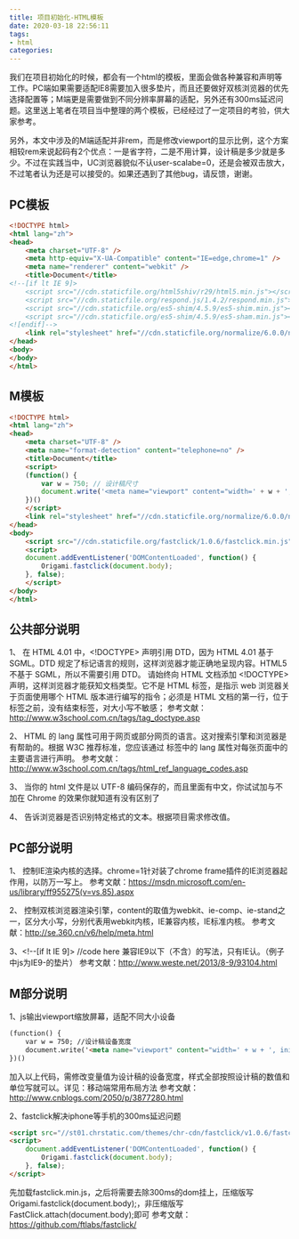 ```yaml
---
title: 项目初始化-HTML模板
date: 2020-03-18 22:56:11
tags:
- html
categories:
---
```


我们在项目初始化的时候，都会有一个html的模板，里面会做各种兼容和声明等工作。PC端如果需要适配IE8需要加入很多垫片，而且还要做好双核浏览器的优先选择配置等；M端更是需要做到不同分辨率屏幕的适配，另外还有300ms延迟问题。这里送上笔者在项目当中整理的两个模板，已经经过了一定项目的考验，供大家参考。

另外，本文中涉及的M端适配并非rem，而是修改viewport的显示比例，这个方案相较rem来说起码有2个优点：一是省字符，二是不用计算，设计稿是多少就是多少。不过在实践当中，UC浏览器貌似不认user-scalabe=0，还是会被双击放大，不过笔者认为还是可以接受的。如果还遇到了其他bug，请反馈，谢谢。

## PC模板

```html
<!DOCTYPE html>
<html lang="zh">
<head>
    <meta charset="UTF-8" />
    <meta http-equiv="X-UA-Compatible" content="IE=edge,chrome=1" />
    <meta name="renderer" content="webkit" />
    <title>Document</title>
<!--[if lt IE 9]>
    <script src="//cdn.staticfile.org/html5shiv/r29/html5.min.js"></script>
    <script src="//cdn.staticfile.org/respond.js/1.4.2/respond.min.js"></script>
    <script src="//cdn.staticfile.org/es5-shim/4.5.9/es5-shim.min.js"></script>
    <script src="//cdn.staticfile.org/es5-shim/4.5.9/es5-sham.min.js"></script>
<![endif]-->
    <link rel="stylesheet" href="//cdn.staticfile.org/normalize/6.0.0/normalize.min.css">
</head>
<body>
</body>
</html>
```



## M模板

```html
<!DOCTYPE html>
<html lang="zh">
<head>
    <meta charset="UTF-8" />
    <meta name="format-detection" content="telephone=no" />
    <title>Document</title>
    <script>
    (function() {
        var w = 750; // 设计稿尺寸
        document.write('<meta name="viewport" content="width=' + w + ', initial-scale=' + 		  window.screen.width / w + ', user-scalable=0" />');
    })()
    </script>
    <link rel="stylesheet" href="//cdn.staticfile.org/normalize/6.0.0/normalize.min.css">
</head>
<body>
    <script src="//cdn.staticfile.org/fastclick/1.0.6/fastclick.min.js"></script>
    <script>
    document.addEventListener('DOMContentLoaded', function() {
        Origami.fastclick(document.body);
    }, false);
    </script>
</body>
</html>
```



## 公共部分说明

1、<!DOCTYPE html>
在 HTML 4.01 中，<!DOCTYPE> 声明引用 DTD，因为 HTML 4.01 基于 SGML。DTD 规定了标记语言的规则，这样浏览器才能正确地呈现内容。HTML5 不基于 SGML，所以不需要引用 DTD。
请始终向 HTML 文档添加 <!DOCTYPE> 声明，这样浏览器才能获知文档类型。它不是 HTML 标签，是指示 web 浏览器关于页面使用哪个 HTML 版本进行编写的指令；必须是 HTML 文档的第一行，位于 <html> 标签之前，没有结束标签，对大小写不敏感；
参考文献：http://www.w3school.com.cn/tags/tag_doctype.asp 

2、<html lang="zh">
HTML 的 lang 属性可用于网页或部分网页的语言。这对搜索引擎和浏览器是有帮助的。根据 W3C 推荐标准，您应该通过 <html> 标签中的 lang 属性对每张页面中的主要语言进行声明。
参考文献：http://www.w3school.com.cn/tags/html_ref_language_codes.asp

3、<meta charset="UTF-8" />
当你的 html 文件是以 UTF-8 编码保存的，而且里面有中文，你试试加与不加在 Chrome 的效果你就知道有没有区别了

4、<meta name="format-detection" content="telephone=no,email=no,adress=no" />
告诉浏览器是否识别特定格式的文本。根据项目需求修改值。

##  **PC部分说明** 

1、<meta http-equiv="X-UA-Compatible" content="IE=edge,chrome=1" />
控制IE渲染内核的选择。chrome=1针对装了chrome frame插件的IE浏览器起作用，以防万一写上。
参考文献：https://msdn.microsoft.com/en-us/library/ff955275(v=vs.85).aspx

2、<meta name="renderer" content="webkit|ie-comp|ie-stand" />
控制双核浏览器渲染引擎，content的取值为webkit、ie-comp、ie-stand之一，区分大小写，分别代表用webkit内核，IE兼容内核，IE标准内核。
参考文献：http://se.360.cn/v6/help/meta.html

3、<!--[if lt IE 9]> //code here
兼容IE9以下（不含）的写法，只有IE认。（例子中js为IE9-的垫片）
参考文献：http://www.weste.net/2013/8-9/93104.html



## M部分说明

1、js输出viewport缩放屏幕，适配不同大小设备

```HTML
(function() {
    var w = 750; //设计稿设备宽度
    document.write('<meta name="viewport" content="width=' + w + ', initial-scale=' + 	  window.screen.width / w + ', user-scalable=0" />');
})()
```

加入以上代码，需修改变量值为设计稿的设备宽度，样式全部按照设计稿的数值和单位写就可以。详见：移动端常用布局方法
参考文献：http://www.cnblogs.com/2050/p/3877280.html

2、fastclick解决iphone等手机的300ms延迟问题

```html
<script src="//st01.chrstatic.com/themes/chr-cdn/fastclick/v1.0.6/fastclick.min.js"></script>
<script>
    document.addEventListener('DOMContentLoaded', function() {
        Origami.fastclick(document.body);
    }, false);
</script>
```

先加载fastclick.min.js，之后将需要去除300ms的dom挂上，压缩版写Origami.fastclick(document.body);，非压缩版写FastClick.attach(document.body);即可
参考文献：https://github.com/ftlabs/fastclick/